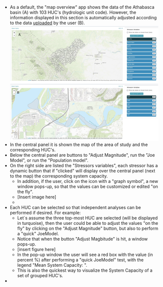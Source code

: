 * As a default, the "map overview" app shows the data of the Athabasca basin (A) with 103 HUC's (hydrologic unit code). However, the information displayed in this section is automatically adjusted according to the data [uploaded](https://github.com/pgonzaleze/JoeModelAnatomy/blob/main/UploadData.md) by the user (B).
![alt text](https://github.com/pgonzaleze/CumulativeEffectModelAnatomy/blob/main/Figures/MapOverview_comparison.png)
* In the central panel it is shown the map of the area of study and the corresponding HUC's. 
* Below the central panel are buttons to "Adjust Magnitude", run the "Joe Model", or run the "Population model".
* On the right side are listed the "Stressors variables", each stressor has a dynamic button that if "clicked" will display over the central panel (next to the map) the corresponding system capacity.
    * In addition, if the user, click on the icon with a "graph symbol", a new window pops-up, so that the values can be customized or edited "on the fly".
    - [Insert image here]
    * 
* Each HUC can be selected so that independent analyses can be performed if desired. For example:
    * Let´s assume the three top-most HUC are selected (will be displayed in turquoise), then the user could be able to adjust the values "on the fly" by clicking on the "Adjust Magnitude" button, but also to perform a "quick" JoeModel.
    * Notice that when the button "Adjust Magbitude" is hit, a window pops-up.
    - [insert figure here]
    * In the pop-up window the user will see a red box with the value (in percent %) after performing a "quick JoeModel" test, with the legend "Mean System Capacity: ".
    * This is also the quickest way to visualize the System Capacity of a set of grouped HUC's.
* 


